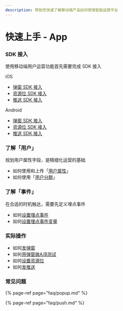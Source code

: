 ```yaml
---
description: 帮助您快速了解移动端产品如何使用智能运营平台
---
```


# 快速上手 - App

### **SDK 接入**

使用移动端用户运营功能首先需要完成 SDK 接入

iOS

* [弹窗 SDK 接入](developers/integrations/ios-sdk/popup-component.md)
* [资源位 SDK 接入](developers/integrations/ios-sdk/banner-component.md)
* [推送 SDK 接入](developers/integrations/ios-sdk/push-component.md)

Android

* [弹窗 SDK 接入](developers/integrations/android-sdk/popup-component.md)
* [资源位 SDK 接入](developers/integrations/android-sdk/banner-component.md)
* [推送 SDK 接入](developers/integrations/android-sdk/push-component.md)

### **了解「用户」**

规划用户属性字段，是精细化运营的基础

* 如何使用和上传「[用户属性](https://docs.growingio.com/docs/introduction/data-definition/uservar/)」
* 如何使用「[用户分群](https://docs.growingio.com/docs/product-manual/uesr-analysis/segmentations/)」

### **了解「事件」**

在合适的时机触达，需要先定义埋点事件

* 如何[设置埋点事件](https://docs.growingio.com/docs/introduction/data-definition/ustom-event/event)
* 如何[设置埋点事件变量](https://docs.growingio.com/docs/introduction/data-definition/ustom-event/variable)

### **实际操作**

* 如何[发弹窗](product-manual/popup/create.md)
* 如何[用弹窗做A/B测试](product-manual/)
* 如何[设置资源位](product-manual/banner.md)
* 如何[发推送](product-manual/push.md)

### 常见问题

{% page-ref page="faq/popup.md" %}

{% page-ref page="faq/push.md" %}



